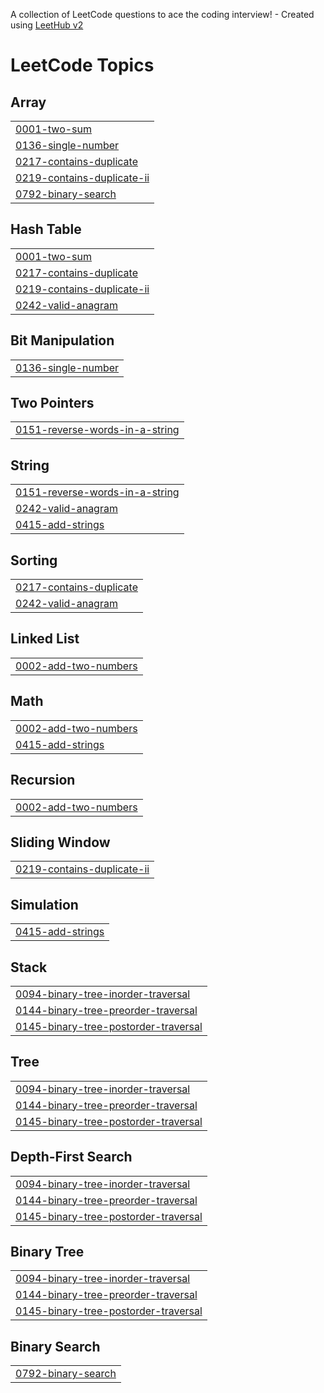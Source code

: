 A collection of LeetCode questions to ace the coding interview! - Created using [LeetHub v2](https://github.com/arunbhardwaj/LeetHub-2.0)
<!---LeetCode Topics Start-->
# LeetCode Topics
## Array
|  |
| ------- |
| [0001-two-sum](https://github.com/Balabharathi2005/Leetcode-solving-using-java/tree/master/0001-two-sum) |
| [0136-single-number](https://github.com/Balabharathi2005/Leetcode-solving-using-java/tree/master/0136-single-number) |
| [0217-contains-duplicate](https://github.com/Balabharathi2005/Leetcode-solving-using-java/tree/master/0217-contains-duplicate) |
| [0219-contains-duplicate-ii](https://github.com/Balabharathi2005/Leetcode-solving-using-java/tree/master/0219-contains-duplicate-ii) |
| [0792-binary-search](https://github.com/Balabharathi2005/Leetcode-solving-using-java/tree/master/0792-binary-search) |
## Hash Table
|  |
| ------- |
| [0001-two-sum](https://github.com/Balabharathi2005/Leetcode-solving-using-java/tree/master/0001-two-sum) |
| [0217-contains-duplicate](https://github.com/Balabharathi2005/Leetcode-solving-using-java/tree/master/0217-contains-duplicate) |
| [0219-contains-duplicate-ii](https://github.com/Balabharathi2005/Leetcode-solving-using-java/tree/master/0219-contains-duplicate-ii) |
| [0242-valid-anagram](https://github.com/Balabharathi2005/Leetcode-solving-using-java/tree/master/0242-valid-anagram) |
## Bit Manipulation
|  |
| ------- |
| [0136-single-number](https://github.com/Balabharathi2005/Leetcode-solving-using-java/tree/master/0136-single-number) |
## Two Pointers
|  |
| ------- |
| [0151-reverse-words-in-a-string](https://github.com/Balabharathi2005/Leetcode-solving-using-java/tree/master/0151-reverse-words-in-a-string) |
## String
|  |
| ------- |
| [0151-reverse-words-in-a-string](https://github.com/Balabharathi2005/Leetcode-solving-using-java/tree/master/0151-reverse-words-in-a-string) |
| [0242-valid-anagram](https://github.com/Balabharathi2005/Leetcode-solving-using-java/tree/master/0242-valid-anagram) |
| [0415-add-strings](https://github.com/Balabharathi2005/Leetcode-solving-using-java/tree/master/0415-add-strings) |
## Sorting
|  |
| ------- |
| [0217-contains-duplicate](https://github.com/Balabharathi2005/Leetcode-solving-using-java/tree/master/0217-contains-duplicate) |
| [0242-valid-anagram](https://github.com/Balabharathi2005/Leetcode-solving-using-java/tree/master/0242-valid-anagram) |
## Linked List
|  |
| ------- |
| [0002-add-two-numbers](https://github.com/Balabharathi2005/Leetcode-solving-using-java/tree/master/0002-add-two-numbers) |
## Math
|  |
| ------- |
| [0002-add-two-numbers](https://github.com/Balabharathi2005/Leetcode-solving-using-java/tree/master/0002-add-two-numbers) |
| [0415-add-strings](https://github.com/Balabharathi2005/Leetcode-solving-using-java/tree/master/0415-add-strings) |
## Recursion
|  |
| ------- |
| [0002-add-two-numbers](https://github.com/Balabharathi2005/Leetcode-solving-using-java/tree/master/0002-add-two-numbers) |
## Sliding Window
|  |
| ------- |
| [0219-contains-duplicate-ii](https://github.com/Balabharathi2005/Leetcode-solving-using-java/tree/master/0219-contains-duplicate-ii) |
## Simulation
|  |
| ------- |
| [0415-add-strings](https://github.com/Balabharathi2005/Leetcode-solving-using-java/tree/master/0415-add-strings) |
## Stack
|  |
| ------- |
| [0094-binary-tree-inorder-traversal](https://github.com/Balabharathi2005/Leetcode-solving-using-java/tree/master/0094-binary-tree-inorder-traversal) |
| [0144-binary-tree-preorder-traversal](https://github.com/Balabharathi2005/Leetcode-solving-using-java/tree/master/0144-binary-tree-preorder-traversal) |
| [0145-binary-tree-postorder-traversal](https://github.com/Balabharathi2005/Leetcode-solving-using-java/tree/master/0145-binary-tree-postorder-traversal) |
## Tree
|  |
| ------- |
| [0094-binary-tree-inorder-traversal](https://github.com/Balabharathi2005/Leetcode-solving-using-java/tree/master/0094-binary-tree-inorder-traversal) |
| [0144-binary-tree-preorder-traversal](https://github.com/Balabharathi2005/Leetcode-solving-using-java/tree/master/0144-binary-tree-preorder-traversal) |
| [0145-binary-tree-postorder-traversal](https://github.com/Balabharathi2005/Leetcode-solving-using-java/tree/master/0145-binary-tree-postorder-traversal) |
## Depth-First Search
|  |
| ------- |
| [0094-binary-tree-inorder-traversal](https://github.com/Balabharathi2005/Leetcode-solving-using-java/tree/master/0094-binary-tree-inorder-traversal) |
| [0144-binary-tree-preorder-traversal](https://github.com/Balabharathi2005/Leetcode-solving-using-java/tree/master/0144-binary-tree-preorder-traversal) |
| [0145-binary-tree-postorder-traversal](https://github.com/Balabharathi2005/Leetcode-solving-using-java/tree/master/0145-binary-tree-postorder-traversal) |
## Binary Tree
|  |
| ------- |
| [0094-binary-tree-inorder-traversal](https://github.com/Balabharathi2005/Leetcode-solving-using-java/tree/master/0094-binary-tree-inorder-traversal) |
| [0144-binary-tree-preorder-traversal](https://github.com/Balabharathi2005/Leetcode-solving-using-java/tree/master/0144-binary-tree-preorder-traversal) |
| [0145-binary-tree-postorder-traversal](https://github.com/Balabharathi2005/Leetcode-solving-using-java/tree/master/0145-binary-tree-postorder-traversal) |
## Binary Search
|  |
| ------- |
| [0792-binary-search](https://github.com/Balabharathi2005/Leetcode-solving-using-java/tree/master/0792-binary-search) |
<!---LeetCode Topics End-->